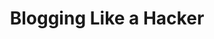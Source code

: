 ---
home: true
heroImage: /favicon.ico
actionText: 快速上手 →
actionLink: /guide/started.html
sidebarDepth: 2

title: Blogging Like a Hacker
lang: zh-CN
meta:
  - name: description
    content: hello
  - name: keywords
    content: super duper SEO
    
features:
- title: 简洁至上
  details: 以 Markdown 为中心的项目结构，以最少的配置帮助你专注于写作。
- title: Vue驱动
  details: 享受 Vue + webpack 的开发体验，在 Markdown 中使用 Vue 组件，同时可以使用 Vue 来开发自定义主题。
- title: 高性能
  details: VuePress 为每个页面预渲染生成静态的 HTML，同时在页面被加载的时候，将作为 SPA 运行。
footer: MIT Licensed | Copyright © 2018-present Frank Huang
---
